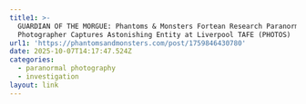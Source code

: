 ```yaml
---
title1: >-
  GUARDIAN OF THE MORGUE: Phantoms & Monsters Fortean Research Paranormal
  Photographer Captures Astonishing Entity at Liverpool TAFE (PHOTOS)
url1: 'https://phantomsandmonsters.com/post/1759846430780'
date: 2025-10-07T14:17:47.524Z
categories:
  - paranormal photography
  - investigation
layout: link
---
```


